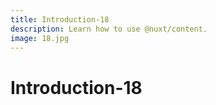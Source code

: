 ```yaml
---
title: Introduction-18
description: Learn how to use @nuxt/content.
image: 18.jpg
---
```


# Introduction-18

<article-image name="18.jpg" alt="サンプル画像"></article-image>
